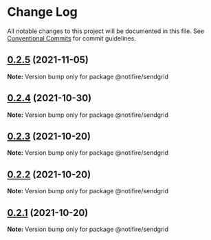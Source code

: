 # Change Log

All notable changes to this project will be documented in this file.
See [Conventional Commits](https://conventionalcommits.org) for commit guidelines.

## [0.2.5](https://github.com/novu-co/sendgrid/compare/v0.2.4...v0.2.5) (2021-11-05)

**Note:** Version bump only for package @notifire/sendgrid





## [0.2.4](https://github.com/novu-co/sendgrid/compare/v0.2.3...v0.2.4) (2021-10-30)

**Note:** Version bump only for package @notifire/sendgrid





## [0.2.3](https://github.com/novu-co/sendgrid/compare/v0.2.2...v0.2.3) (2021-10-20)

**Note:** Version bump only for package @notifire/sendgrid





## [0.2.2](https://github.com/novu-co/sendgrid/compare/v0.1.4...v0.2.2) (2021-10-20)

**Note:** Version bump only for package @notifire/sendgrid





## [0.2.1](https://github.com/novu-co/sendgrid/compare/v0.1.4...v0.2.1) (2021-10-20)

**Note:** Version bump only for package @notifire/sendgrid
